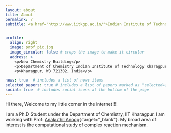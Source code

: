 ```yaml
---
layout: about
title: About
permalink: /
subtitle: <a href="http://www.iitkgp.ac.in/">Indian Institute of Technology Kharagpur</a>, <a href="http://www.chemistry.iitkgp.ac.in/"> Department of Chemistry </a>.


profile:
  align: right
  image: prof_pic.jpg
  image_circular: false # crops the image to make it circular
  address: >
    <p>New Chemistry Building</p>
    <p>Department of Chemistry Indian Institute of Technology Kharagpur</p>
    <p>Kharagpur, WB 721302, India</p>

news: true  # includes a list of news items
selected_papers: true # includes a list of papers marked as "selected={true}"
social: true  # includes social icons at the bottom of the page
---
```


Hi there, Welcome to my little corner in the internet !!!

I am a Ph.D Student under the Department of Chemistry, IIT Kharagpur. I am
working with Prof: [Anakuthil Anoop](http://www.chemistry.iitkgp.ac.in/~anoop/){:target="\_blank"}. My
broad area of interest is the computational study of complex reaction mechanism.



